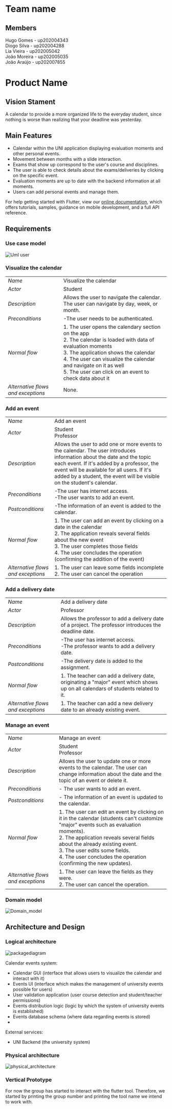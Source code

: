 
# Team name

## Members

Hugo Gomes - up202004343 <br />
Diogo Silva - up202004288 <br />
Lia Vieira - up202005042 <br />
João Moreira - up202005035 <br />
João Araújo - up202007855 <br />

# Product Name

## Vision Stament

A calendar to provide a more organized life to the everyday student, since nothing is worse than realizing that your deadline was yesterday.

## Main Features

 - Calendar within the UNI application displaying evaluation moments and other personal events. 
 - Movement between months with a slide interaction.
 - Exams that show up correspond to the user's course and disciplines.
 - The user is able to check details about the exams/deliveries by clicking on the specific event.
 - Evaluation moments are up to date with the backend information at all moments.
 - Users can add personal events and manage them.

For help getting started with Flutter, view our
[online documentation](https://flutter.dev/docs), which offers tutorials,
samples, guidance on mobile development, and a full API reference.

## Requirements

### Use case model 

![Uml user](https://user-images.githubusercontent.com/80840030/160202981-940749f1-6fd2-47bc-a2e5-e474b5e46238.jpeg)

###  Visualize the calendar

|||
| --- | --- |
| *Name* | Visualize the calendar |
| *Actor* | Student | 
| *Description* | Allows the user to navigate the calendar. The user can navigate by day, week, or month. |
| *Preconditions* | -The user needs to be authenticated.<br> |
| *Normal flow* | 1. The user opens the calendary section on the app <br> 2. The calendar is loaded with data of evaluation moments <br> 3. The application shows the calendar <br> 4. The user can visualize the calendar and navigate on it as well <br> 5. The user can click on an event to check data about it |
| *Alternative flows and exceptions* | None. |

### Add an event

|||
| --- | --- |
| *Name* | Add an event |
| *Actor* |  Student <br> Professor | 
| *Description* | Allows the user to add one or more events to the calendar. The user introduces information  about the date and the topic each event. If it's added by a professor, the event will be available for all users. If it's added by a student, the event will be visible on the student's calendar. |
| *Preconditions* | -The user has internet access. <br> -The user wants to add an event. |
| *Postconditions* | -The information of an event is added to the calendar. |
| *Normal flow* | 1. The user can add an event by clicking on a date in the calendar <br> 2. The application reveals several fields about the new event <br> 3. The user completes those fields <br> 4. The user concludes the operation (confirming the addition of the event) |
| *Alternative flows and exceptions* | 1. The user can leave some fields incomplete <br> 2. The user can cancel the operation |

### Add a delivery date

|||
| --- | --- |
| *Name* | Add a delivery date |
| *Actor* | Professor | 
| *Description* | Allows the professor to add a delivery date of a project. The professor introduces the deadline date. |
| *Preconditions* | -The user has internet access. <br> -The professor wants to add a delivery date. |
| *Postconditions* | -The delivery date is added to the assignment. |
| *Normal flow* | 1. The teacher can add a delivery date, originating a "major" event which shows up on all calendars of students related to it. |
| *Alternative flows and exceptions* | 1. The teacher can add a new delivery date to an already existing event. |

### Manage an event

|||
| --- | --- |
| *Name* | Manage an event |
| *Actor* | Student <br> Professor | 
| *Description* | Allows the user to update one or more events to the calendar. The user can change information about the date and the topic of an event or delete it.  |
| *Preconditions* | - The user wants to add an event. |
| *Postconditions* | - The information of an event is updated to the calendar. |
| *Normal flow* | 1. The user can edit an event by clicking on it in the calendar (students can't customize "major" events such as evaluation moments). <br> 2. The application reveals several fields about the already existing event. <br> 3. The user edits some fields. <br> 4. The user concludes the operation (confirming the new updates). |
| *Alternative flows and exceptions* | 1. The user can leave the fields as they were. <br> 2. The user can cancel the operation. |

### Domain model

![Domain_model](https://user-images.githubusercontent.com/80840030/161306659-ce1ba5a3-a912-44be-87ab-98306f4b1d6c.png)

## Architecture and Design

### Logical architecture

![packagediagram](https://user-images.githubusercontent.com/82061138/162994062-fdffc56e-37ff-4afe-be8f-e8cad5974960.png)

Calendar events system:
- Calendar GUI (interface that allows users to visualize the calendar and interact with it)
- Events UI (interface which makes the management of university events possible for users)
- User validation application (user course detection and student/teacher permissions)
- Events distribution logic (logic by which the system of university events is established)
- Events database schema (where data regarding events is stored)
- 
External services:
- UNI Backend (the university system)

### Physical architecture

![physical_architecture](https://user-images.githubusercontent.com/80840555/163066282-919e9351-a6e2-418a-8d4c-a73883573e61.png)

### Vertical Prototype

For now the group has started to interact with the flutter tool. Therefore, we started by printing the group number and printing the tool name we intend to work with.
